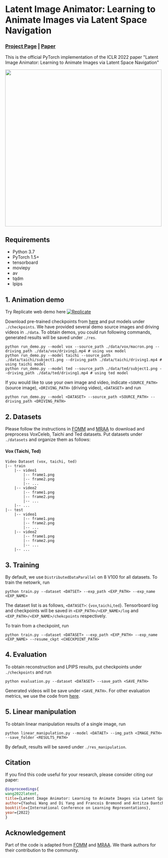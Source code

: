 # Latent Image Animator: Learning to Animate Images via Latent Space Navigation
### [Project Page](https://wyhsirius.github.io/LIA-project/) | [Paper](https://openreview.net/pdf?id=7r6kDq0mK_)
This is the official PyTorch implementation of the ICLR 2022 paper "Latent Image Animator: Learning to Animate Images via Latent Space Navigation"

<img src="LIA.gif" width="500">

## Requirements
- Python 3.7
- PyTorch 1.5+
- tensorboard
- moviepy
- av
- tqdm
- lpips

## 1. Animation demo

Try Replicate web demo here [![Replicate](https://replicate.com/wyhsirius/lia/badge)](https://replicate.com/wyhsirius/lia)

Download pre-trained checkpoints from [here](https://drive.google.com/drive/folders/1N4QcnqUQwKUZivFV-YeBuPyH4pGJHooc?usp=sharing) and put models under `./checkpoints`. We have provided several demo source images and driving videos in `./data`. 
To obtain demos, you could run following commands, generated results will be saved under `./res`.
```shell script
python run_demo.py --model vox --source_path ./data/vox/macron.png --driving_path ./data/vox/driving1.mp4 # using vox model
python run_demo.py --model taichi --source_path ./data/taichi/subject1.png --driving_path ./data/taichi/driving1.mp4 # using taichi model
python run_demo.py --model ted --source_path ./data/ted/subject1.png --driving_path ./data/ted/driving1.mp4 # using ted model
```
If you would like to use your own image and video, indicate `<SOURCE_PATH>` (source image), `<DRIVING_PATH>` (driving video), `<DATASET>` and run   
```shell script
python run_demo.py --model <DATASET> --source_path <SOURCE_PATH> --driving_path <DRIVING_PATH>
```
## 2. Datasets

Please follow the instructions in [FOMM](https://github.com/AliaksandrSiarohin/first-order-model) and [MRAA](https://github.com/snap-research/articulated-animation) to download and preprocess VoxCeleb, Taichi and Ted datasets. Put datasets under `./datasets` and organize them as follows:

#### Vox (Taichi, Ted)
```
Video Dataset (vox, taichi, ted)
|-- train
    |-- video1
        |-- frame1.png
        |-- frame2.png
        |-- ...
    |-- video2
        |-- frame1.png
        |-- frame2.png
        |-- ...
    |-- ...
|-- test
    |-- video1
        |-- frame1.png
        |-- frame2.png
        |-- ...
    |-- video2
        |-- frame1.png
        |-- frame2.png
        |-- ...
    |-- ...
```
## 3. Training
By default, we use `DistributedDataParallel` on 8 V100 for all datasets. To train the netowrk, run
```shell script
python train.py --dataset <DATSET> --exp_path <EXP_PATH> --exp_name <EXP_NAME>
```
The dataset list is as follows, `<DATASET>`: {`vox`,`taichi`,`ted`}. Tensorboard log and checkpoints will be saved in `<EXP_PATH>/<EXP_NAME>/log` and `<EXP_PATH>/<EXP_NAME>/chekcpoints` respectively.

To train from a checkpoint, run
```shell script
python train.py --dataset <DATASET> --exp_path <EXP_PATH> --exp_name <EXP_NAME> --resume_ckpt <CHECKPOINT_PATH>
```
## 4. Evaluation
To obtain reconstruction and LPIPS results, put checkpoints under `./checkpoints` and run
```shell script
python evaluation.py --dataset <DATASET> --save_path <SAVE_PATH>
```
Generated videos will be save under `<SAVE_PATH>`. For other evaluation metrics, we use the code from [here](https://github.com/AliaksandrSiarohin/pose-evaluation).
## 5. Linear manipulation
To obtain linear manipulation results of a single image, run
```shell script
python linear_manipulation.py --model <DATAET> --img_path <IMAGE_PATH> --save_folder <RESULTS_PATH>
```
By default, results will be saved under `./res_manipulation`.
## Citation
If you find this code useful for your research, please consider citing our paper:
```bibtex
@inproceedings{
wang2022latent,
title={Latent Image Animator: Learning to Animate Images via Latent Space Navigation},
author={Yaohui Wang and Di Yang and Francois Bremond and Antitza Dantcheva},
booktitle={International Conference on Learning Representations},
year={2022}
}
```
## Acknowledgement
Part of the code is adapted from [FOMM](https://github.com/AliaksandrSiarohin/first-order-model) and [MRAA](https://github.com/snap-research/articulated-animation). We thank authors for their contribution to the community.
